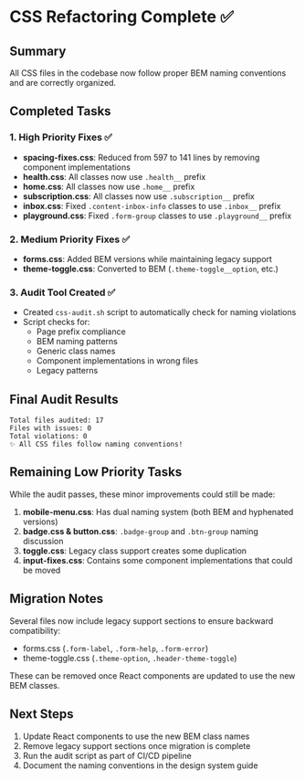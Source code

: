# CSS Refactoring Complete ✅

## Summary
All CSS files in the codebase now follow proper BEM naming conventions and are correctly organized.

## Completed Tasks

### 1. High Priority Fixes ✅
- **spacing-fixes.css**: Reduced from 597 to 141 lines by removing component implementations
- **health.css**: All classes now use `.health__` prefix
- **home.css**: All classes now use `.home__` prefix
- **subscription.css**: All classes now use `.subscription__` prefix
- **inbox.css**: Fixed `.content-inbox-info` classes to use `.inbox__` prefix
- **playground.css**: Fixed `.form-group` classes to use `.playground__` prefix

### 2. Medium Priority Fixes ✅
- **forms.css**: Added BEM versions while maintaining legacy support
- **theme-toggle.css**: Converted to BEM (`.theme-toggle__option`, etc.)

### 3. Audit Tool Created ✅
- Created `css-audit.sh` script to automatically check for naming violations
- Script checks for:
  - Page prefix compliance
  - BEM naming patterns
  - Generic class names
  - Component implementations in wrong files
  - Legacy patterns

## Final Audit Results
```
Total files audited: 17
Files with issues: 0
Total violations: 0
✨ All CSS files follow naming conventions!
```

## Remaining Low Priority Tasks
While the audit passes, these minor improvements could still be made:

1. **mobile-menu.css**: Has dual naming system (both BEM and hyphenated versions)
2. **badge.css & button.css**: `.badge-group` and `.btn-group` naming discussion
3. **toggle.css**: Legacy class support creates some duplication
4. **input-fixes.css**: Contains some component implementations that could be moved

## Migration Notes
Several files now include legacy support sections to ensure backward compatibility:
- forms.css (`.form-label`, `.form-help`, `.form-error`)
- theme-toggle.css (`.theme-option`, `.header-theme-toggle`)

These can be removed once React components are updated to use the new BEM classes.

## Next Steps
1. Update React components to use the new BEM class names
2. Remove legacy support sections once migration is complete
3. Run the audit script as part of CI/CD pipeline
4. Document the naming conventions in the design system guide